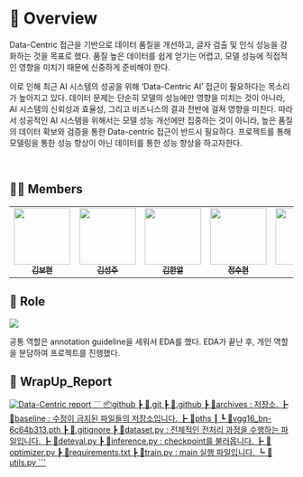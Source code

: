 # 📖 Overview

Data-Centric 접근을 기반으로 데이터 품질을 개선하고, 글자 검출 및 인식 성능을 강화하는 것을 목표로 했다. 품질 높은 데이터를 쉽게 얻기는 어렵고, 모델 성능에 직접적인 영향을 미치기 때문에 신중하게 준비해야 한다. 

이로 인해 최근 AI 시스템의 성공을 위해 ‘Data-Centric AI’ 접근이 필요하다는 목소리가 높아지고 있다. 데이터 문제는 단순히 모델의 성능에만 영향을 미치는 것이 아니라, AI 시스템의 신뢰성과 효율성, 그리고 비즈니스의 결과 전반에 걸쳐 영향을 미친다. 따라서 성공적인 AI 시스템을 위해서는 모델 성능 개선에만 집중하는 것이 아니라, 높은 품질의 데이터 확보와 검증을 통한 Data-centric 접근이 반드시 필요하다. 프로젝트를 통해 모델링을 통한 성능 향상이 아닌 데이터를 통한 성능 향상을 하고자한다.

<br>

## 🧑‍💻 Members
<div align="center">
<table>
  <tr>
    <td align="center"><a href="https://github.com/boyamie"><img src="https://github.com/user-attachments/assets/eb3a0852-f0ce-4fa9-b580-2163613ff8d1" width="100px;" alt=""/><br /><sub><b>김보현</b></sub><br />
    </td>
        <td align="center"><a href="https://github.com/kimmaru"><img src="https://github.com/user-attachments/assets/f9cee688-4d1a-4bf6-a8a9-219074c5f5a4" width="100px;" alt=""/><br /><sub><b>김성주</b></sub><br />
    </td>
        <td align="center"><a href="https://github.com/Haneol-Kijm"><img src="https://github.com/user-attachments/assets/b40bd06a-08d9-4a32-bbb7-30eb7c4d4b0d" width="100px;" alt=""/><br /><sub><b>김한얼</b></sub><br />
    </td>
        <td align="center"><a href="https://github.com/suhyun6363"><img src="https://github.com/user-attachments/assets/01e364e2-35c0-4757-a7c3-572094b5c9bd" width="100px;" alt=""/><br /><sub><b>정수현</b></sub><br />
    </td>
        <td align="center"><a href="https://github.com/Namgyu-Youn"><img src="https://github.com/user-attachments/assets/31bce11f-0931-4200-a234-8cadddb37640" width="100px;" alt=""/><br /><sub><b>윤남규</b></sub><br />
    </td>
        <td align="center"><a href="https://github.com/minseokheo"><img src="https://github.com/user-attachments/assets/66949692-84a9-4b24-b532-5c2fa4f06b61" width="100px;" alt=""/><br /><sub><b>허민석</b></sub><br />
    </td>
  </tr>
</table>
</div>

## 👥 Role
<img src="https://github.com/user-attachments/assets/ccb6570b-e2bf-471b-8fcf-a480abc64866" />

공통 역할은 annotation guideline을 세워서 EDA를 했다. EDA가 끝난 후, 개인 역할을 분담하여 프로젝트를 진행했다.

## 📝 WrapUp_Report
<a href="https://boyamie.github.io/reports/datacentric.pdf">
  <img src="https://img.shields.io/badge/WrapUp_Report-white?style=for-the-badge&logo=adobeacrobatreader&logoColor=red" alt="Data-Centric report">
```
📦github
 ┣ 📂.git
 ┣ 📂.github
 ┣ 📂archives : 저장소.
 ┣ 📂baseline : 수정이 금지된 파일들의 저장소입니다.
 ┣ 📂pths
 ┃ ┗ 📜vgg16_bn-6c64b313.pth
 ┣ 📜.gitignore
 ┣ 📜dataset.py : 전체적인 전처리 과정을 수행하는 파일입니다.
 ┣ 📜deteval.py
 ┣ 📜inference.py : checkpoint를 불러옵니다.
 ┣ 📜optimizer.py
 ┣ 📜requirements.txt
 ┣ 📜train.py : main 실행 파일입니다.
 ┗ 📜utils.py
```
